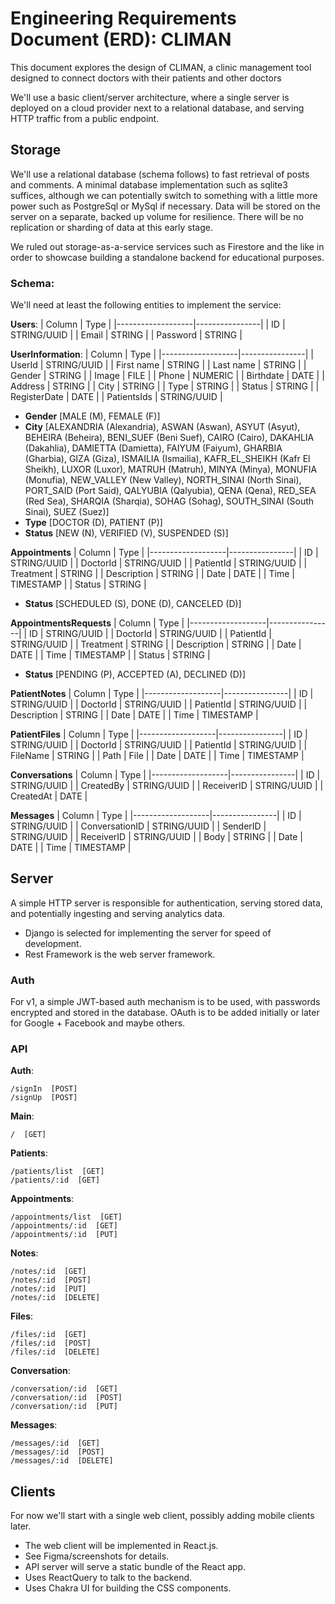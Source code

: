 # Engineering Requirements Document (ERD): CLIMAN

This document explores the design of CLIMAN, a clinic management tool 
designed to connect doctors with their patients and other doctors

We'll use a basic client/server architecture, where a single server is deployed
on a cloud provider next to a relational database, and serving HTTP traffic from
a public endpoint.

## Storage

We'll use a relational database (schema follows) to fast retrieval of posts and
comments. A minimal database implementation such as sqlite3 suffices, although
we can potentially switch to something with a little more power such as
PostgreSql or MySql if necessary. Data will be stored on the server on a separate, backed
up volume for resilience. There will be no replication or sharding of data at
this early stage.

We ruled out storage-as-a-service services such as Firestore and the like in
order to showcase building a standalone backend for educational purposes.

### Schema:

We'll need at least the following entities to implement the service:

**Users**:
|       Column      |      Type      |
|-------------------|----------------|
|         ID        |  STRING/UUID   |
|       Email       |     STRING     |
|      Password     |     STRING     |

**UserInformation**:
|       Column      |      Type      |
|-------------------|----------------|
|       UserId      |  STRING/UUID   |
|     First name    |     STRING     |
|     Last name     |     STRING     |
|      Gender       |     STRING     |
|       Image       |      FILE      |
|       Phone       |     NUMERIC    |
|     Birthdate     |      DATE      |
|      Address      |     STRING     |
|       City        |     STRING     |
|       Type        |     STRING     |
|      Status       |     STRING     |
|    RegisterDate   |      DATE      |
|    PatientsIds    |  STRING/UUID   |
- **Gender** [MALE (M), FEMALE (F)]
- **City** [ALEXANDRIA (Alexandria), ASWAN (Aswan), ASYUT (Asyut), BEHEIRA (Beheira), BENI_SUEF (Beni Suef), CAIRO (Cairo), DAKAHLIA (Dakahlia), DAMIETTA (Damietta), FAIYUM (Faiyum), GHARBIA (Gharbia), GIZA (Giza), ISMAILIA (Ismailia), KAFR_EL_SHEIKH (Kafr El Sheikh), LUXOR (Luxor), MATRUH (Matruh), MINYA (Minya), MONUFIA (Monufia), NEW_VALLEY (New Valley), NORTH_SINAI (North Sinai), PORT_SAID (Port Said), QALYUBIA (Qalyubia), QENA (Qena), RED_SEA (Red Sea), SHARQIA (Sharqia), SOHAG (Sohag), SOUTH_SINAI (South Sinai), SUEZ (Suez)]
- **Type** [DOCTOR (D), PATIENT (P)]
- **Status** [NEW (N), VERIFIED (V), SUSPENDED (S)]

**Appointments**
|       Column      |      Type      |
|-------------------|----------------|
|        ID         |  STRING/UUID   |
|     DoctorId      |  STRING/UUID   |
|     PatientId     |  STRING/UUID   |
|     Treatment     |     STRING     |
|    Description    |     STRING     |
|       Date        |      DATE      |
|       Time        |   TIMESTAMP    |
|      Status       |     STRING     |
- **Status** [SCHEDULED (S), DONE (D), CANCELED (D)]

**AppointmentsRequests**
|       Column      |      Type      |
|-------------------|----------------|
|        ID         |  STRING/UUID   |
|     DoctorId      |  STRING/UUID   |
|     PatientId     |  STRING/UUID   |
|     Treatment     |     STRING     |
|    Description    |     STRING     |
|       Date        |      DATE      |
|       Time        |   TIMESTAMP    |
|      Status       |     STRING     |
- **Status** [PENDING (P), ACCEPTED (A), DECLINED (D)]

**PatientNotes**
|       Column      |      Type      |
|-------------------|----------------|
|        ID         |  STRING/UUID   |
|     DoctorId      |  STRING/UUID   |
|     PatientId     |  STRING/UUID   |
|    Description    |     STRING     |
|       Date        |      DATE      |
|       Time        |   TIMESTAMP    |

**PatientFiles**
|       Column      |      Type      |
|-------------------|----------------|
|        ID         |  STRING/UUID   |
|     DoctorId      |  STRING/UUID   |
|     PatientId     |  STRING/UUID   |
|     FileName      |     STRING     |
|       Path        |      File      |
|       Date        |      DATE      |
|       Time        |   TIMESTAMP    |

**Conversations**
|       Column      |      Type      |
|-------------------|----------------|
|        ID         |  STRING/UUID   |
|     CreatedBy     |  STRING/UUID   |
|    ReceiverID     |  STRING/UUID   |
|     CreatedAt     |      DATE      |

**Messages**
|       Column      |      Type      |
|-------------------|----------------|
|        ID         |  STRING/UUID   |
|  ConversationID   |  STRING/UUID   |
|     SenderID      |  STRING/UUID   |
|    ReceiverID     |  STRING/UUID   |
|       Body        |     STRING     |
|       Date        |      DATE      |
|       Time        |   TIMESTAMP    |

## Server

A simple HTTP server is responsible for authentication, serving stored data, and potentially ingesting and serving analytics data.

- Django is selected for implementing the server for speed of development.
- Rest Framework is the web server framework.

### Auth

For v1, a simple JWT-based auth mechanism is to be used, with passwords
encrypted and stored in the database. OAuth is to be added initially or later
for Google + Facebook and maybe others.

### API

**Auth**:

```
/signIn  [POST]
/signUp  [POST]
```

**Main**:

```
/  [GET]
```

**Patients**:

```
/patients/list  [GET]
/patients/:id  [GET]
```

**Appointments**:

```
/appointments/list  [GET]
/appointments/:id  [GET]
/appointments/:id  [PUT]
```

**Notes**:

```
/notes/:id  [GET]
/notes/:id  [POST]
/notes/:id  [PUT]
/notes/:id  [DELETE]
```

**Files**:

```
/files/:id  [GET]
/files/:id  [POST]
/files/:id  [DELETE]
```

**Conversation**:

```
/conversation/:id  [GET]
/conversation/:id  [POST]
/conversation/:id  [PUT]
```

**Messages**:

```
/messages/:id  [GET]
/messages/:id  [POST]
/messages/:id  [DELETE]
```


## Clients

For now we'll start with a single web client, possibly adding mobile clients later.

- The web client will be implemented in React.js.
- See Figma/screenshots for details.
- API server will serve a static bundle of the React app.
- Uses ReactQuery to talk to the backend.
- Uses Chakra UI for building the CSS components.